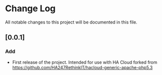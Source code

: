 # Change Log
All notable changes to this project will be documented in this file.

##
## [0.0.1]
### Add
- First release of the project. Intended for use with HA Cloud forked from https://github.com/HA247RethinkIT/hacloud-generic-apache-php5.3
